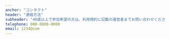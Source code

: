 ```yaml
---
anchor: "コンタクト"
header: "連絡方法"
subheader: "40歳以上で参加希望の方は、利用規約に記載の運営者までお問い合わせください。"
telephone: 000-0000-0000
email: 1234@com
---
```

